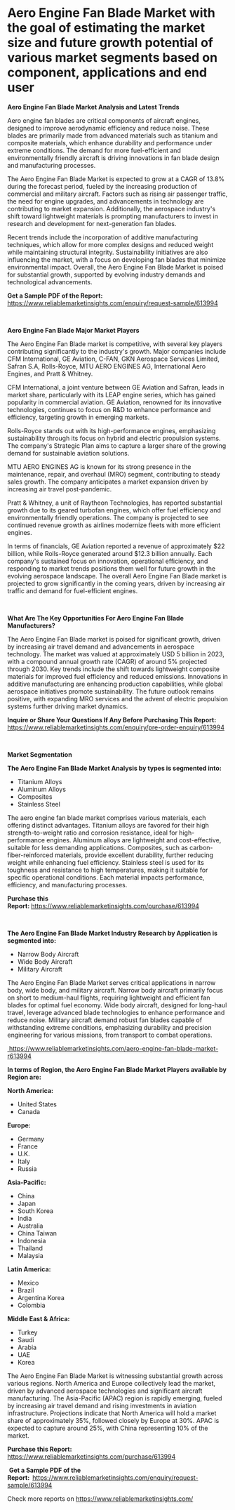 <p><h1>Aero Engine Fan Blade Market with the goal of estimating the market size and future growth potential of various market segments based on component, applications and end user</h1></p><p><strong>Aero Engine Fan Blade Market Analysis and Latest Trends</strong></p>
<p><p>Aero engine fan blades are critical components of aircraft engines, designed to improve aerodynamic efficiency and reduce noise. These blades are primarily made from advanced materials such as titanium and composite materials, which enhance durability and performance under extreme conditions. The demand for more fuel-efficient and environmentally friendly aircraft is driving innovations in fan blade design and manufacturing processes.</p><p>The Aero Engine Fan Blade Market is expected to grow at a CAGR of 13.8% during the forecast period, fueled by the increasing production of commercial and military aircraft. Factors such as rising air passenger traffic, the need for engine upgrades, and advancements in technology are contributing to market expansion. Additionally, the aerospace industry's shift toward lightweight materials is prompting manufacturers to invest in research and development for next-generation fan blades.</p><p>Recent trends include the incorporation of additive manufacturing techniques, which allow for more complex designs and reduced weight while maintaining structural integrity. Sustainability initiatives are also influencing the market, with a focus on developing fan blades that minimize environmental impact. Overall, the Aero Engine Fan Blade Market is poised for substantial growth, supported by evolving industry demands and technological advancements.</p></p>
<p><strong>Get a Sample PDF of the Report:&nbsp;</strong> <a href="https://www.reliablemarketinsights.com/enquiry/request-sample/613994?utm_campaign=3312&utm_medium=2&utm_source=Github&utm_content=ia&utm_term=24032025&utm_id=aero-engine-fan-blade">https://www.reliablemarketinsights.com/enquiry/request-sample/613994</a></p>
<p>&nbsp;</p>
<p><strong>Aero Engine Fan Blade Major Market Players</strong></p>
<p><p>The Aero Engine Fan Blade market is competitive, with several key players contributing significantly to the industry's growth. Major companies include CFM International, GE Aviation, C-FAN, GKN Aerospace Services Limited, Safran S.A, Rolls-Royce, MTU AERO ENGINES AG, International Aero Engines, and Pratt & Whitney.</p><p>CFM International, a joint venture between GE Aviation and Safran, leads in market share, particularly with its LEAP engine series, which has gained popularity in commercial aviation. GE Aviation, renowned for its innovative technologies, continues to focus on R&D to enhance performance and efficiency, targeting growth in emerging markets.</p><p>Rolls-Royce stands out with its high-performance engines, emphasizing sustainability through its focus on hybrid and electric propulsion systems. The company's Strategic Plan aims to capture a larger share of the growing demand for sustainable aviation solutions. </p><p>MTU AERO ENGINES AG is known for its strong presence in the maintenance, repair, and overhaul (MRO) segment, contributing to steady sales growth. The company anticipates a market expansion driven by increasing air travel post-pandemic.</p><p>Pratt & Whitney, a unit of Raytheon Technologies, has reported substantial growth due to its geared turbofan engines, which offer fuel efficiency and environmentally friendly operations. The company is projected to see continued revenue growth as airlines modernize fleets with more efficient engines.</p><p>In terms of financials, GE Aviation reported a revenue of approximately $22 billion, while Rolls-Royce generated around $12.3 billion annually. Each company's sustained focus on innovation, operational efficiency, and responding to market trends positions them well for future growth in the evolving aerospace landscape. The overall Aero Engine Fan Blade market is projected to grow significantly in the coming years, driven by increasing air traffic and demand for fuel-efficient engines.</p></p>
<p>&nbsp;</p>
<p><strong>What Are The Key Opportunities For Aero Engine Fan Blade Manufacturers?</strong></p>
<p><p>The Aero Engine Fan Blade market is poised for significant growth, driven by increasing air travel demand and advancements in aerospace technology. The market was valued at approximately USD 5 billion in 2023, with a compound annual growth rate (CAGR) of around 5% projected through 2030. Key trends include the shift towards lightweight composite materials for improved fuel efficiency and reduced emissions. Innovations in additive manufacturing are enhancing production capabilities, while global aerospace initiatives promote sustainability. The future outlook remains positive, with expanding MRO services and the advent of electric propulsion systems further driving market dynamics.</p></p>
<p><strong>Inquire or Share Your Questions If Any Before Purchasing This Report:</strong> <a href="https://www.reliablemarketinsights.com/enquiry/pre-order-enquiry/613994?utm_campaign=3312&utm_medium=2&utm_source=Github&utm_content=ia&utm_term=24032025&utm_id=aero-engine-fan-blade">https://www.reliablemarketinsights.com/enquiry/pre-order-enquiry/613994</a></p>
<p>&nbsp;</p>
<p><strong>Market Segmentation</strong></p>
<p><strong>The Aero Engine Fan Blade Market Analysis by types is segmented into:</strong></p>
<p><ul><li>Titanium Alloys</li><li>Aluminum Alloys</li><li>Composites</li><li>Stainless Steel</li></ul></p>
<p><p>The aero engine fan blade market comprises various materials, each offering distinct advantages. Titanium alloys are favored for their high strength-to-weight ratio and corrosion resistance, ideal for high-performance engines. Aluminum alloys are lightweight and cost-effective, suitable for less demanding applications. Composites, such as carbon-fiber-reinforced materials, provide excellent durability, further reducing weight while enhancing fuel efficiency. Stainless steel is used for its toughness and resistance to high temperatures, making it suitable for specific operational conditions. Each material impacts performance, efficiency, and manufacturing processes.</p></p>
<p><strong>Purchase this Report:&nbsp;</strong><a href="https://www.reliablemarketinsights.com/purchase/613994?utm_campaign=3312&utm_medium=2&utm_source=Github&utm_content=ia&utm_term=24032025&utm_id=aero-engine-fan-blade">https://www.reliablemarketinsights.com/purchase/613994</a></p>
<p>&nbsp;</p>
<p><strong>The Aero Engine Fan Blade Market Industry Research by Application is segmented into:</strong></p>
<p><ul><li>Narrow Body Aircraft</li><li>Wide Body Aircraft</li><li>Military Aircraft</li></ul></p>
<p><p>The Aero Engine Fan Blade Market serves critical applications in narrow body, wide body, and military aircraft. Narrow body aircraft primarily focus on short to medium-haul flights, requiring lightweight and efficient fan blades for optimal fuel economy. Wide body aircraft, designed for long-haul travel, leverage advanced blade technologies to enhance performance and reduce noise. Military aircraft demand robust fan blades capable of withstanding extreme conditions, emphasizing durability and precision engineering for various missions, from transport to combat operations.</p></p>
<p><a href="https://www.reliablemarketinsights.com/aero-engine-fan-blade-market-r613994?utm_campaign=3312&utm_medium=2&utm_source=Github&utm_content=ia&utm_term=24032025&utm_id=aero-engine-fan-blade">&nbsp;https://www.reliablemarketinsights.com/aero-engine-fan-blade-market-r613994</a></p>
<p><strong>In terms of Region, the Aero Engine Fan Blade Market Players available by Region are:</strong></p>
<p>
    <p> <strong> North America: </strong>
        <ul>
            <li>United States</li>
            <li>Canada</li>
        </ul>
        </p> 
    <p> <strong> Europe: </strong>
        <ul>
            <li>Germany</li>
            <li>France</li>
            <li>U.K.</li>
            <li>Italy</li>
            <li>Russia</li>
        </ul>
        </p> 
    <p> <strong> Asia-Pacific: </strong>
        <ul>
            <li>China</li>
            <li>Japan</li>
            <li>South Korea</li>
            <li>India</li>
            <li>Australia</li>
            <li>China Taiwan</li>
            <li>Indonesia</li>
            <li>Thailand</li>
            <li>Malaysia</li>
        </ul>
        </p> 
    <p> <strong> Latin America: </strong>
        <ul>
            <li>Mexico</li>
            <li>Brazil</li>
            <li>Argentina Korea</li>
            <li>Colombia</li>
        </ul>
        </p> 
    <p> <strong> Middle East & Africa: </strong>
        <ul>
            <li>Turkey</li>
            <li>Saudi</li>
            <li>Arabia</li>
            <li>UAE</li>
            <li>Korea</li>
        </ul>
    </p>
    </p>
<p><p>The Aero Engine Fan Blade Market is witnessing substantial growth across various regions. North America and Europe collectively lead the market, driven by advanced aerospace technologies and significant aircraft manufacturing. The Asia-Pacific (APAC) region is rapidly emerging, fueled by increasing air travel demand and rising investments in aviation infrastructure. Projections indicate that North America will hold a market share of approximately 35%, followed closely by Europe at 30%. APAC is expected to capture around 25%, with China representing 10% of the market.</p></p>
<p><strong>Purchase this Report: </strong><a href="https://www.reliablemarketinsights.com/purchase/613994?utm_campaign=3312&utm_medium=2&utm_source=Github&utm_content=ia&utm_term=24032025&utm_id=aero-engine-fan-blade">https://www.reliablemarketinsights.com/purchase/613994</a></p>
<p>&nbsp;<strong>Get a Sample PDF of the Report:&nbsp;&nbsp;</strong><a href="https://www.reliablemarketinsights.com/enquiry/request-sample/613994?utm_campaign=3312&utm_medium=2&utm_source=Github&utm_content=ia&utm_term=24032025&utm_id=aero-engine-fan-blade">https://www.reliablemarketinsights.com/enquiry/request-sample/613994</a></p>
<p><strong></strong></p>
<p>Check more reports on <a href="https://www.reliablemarketinsights.com/?utm_campaign=3312&utm_medium=2&utm_source=Github&utm_content=ia&utm_term=24032025&utm_id=aero-engine-fan-blade">https://www.reliablemarketinsights.com/</a></p>